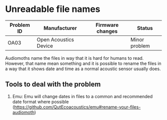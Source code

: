 # Unreadable file names

|Problem ID | Manufacturer | Firmware changes | Status              |
|-----------|--------------|------------------|---------------------|
|OA03         |Open Acoustics Device |                  |   Minor problem     |

Audiomoths name the files in way that it is hard for humans to read. However, that name mean something and it is possible to rename the files in a way that it shows date and time as a normal acoustic sensor usually does.

## Tools to deal with the problem
1. Emu: Emu will change dates in files to a common and recommended date format where possible (https://github.com/QutEcoacoustics/emu#rename-your-files-audiomoth)